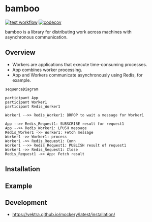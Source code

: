 # bamboo

[![test workflow](https://github.com/pecolynx/bamboo/actions/workflows/test.yml/badge.svg)](https://github.com/pecolynx/bamboo/actions/workflows/test.yml)
[![codecov](https://codecov.io/gh/pecolynx/bamboo/graph/badge.svg?token=PDYjoKPa2z)](https://codecov.io/gh/pecolynx/bamboo)


bamboo is a library for distributing work across machines with asynchronous communication.

## Overview

* Workers are applications that execute time-consuming processes.
* App combines worker processing.
* App and Workers communicate asynchronously using Redis, for example.


```mermaid
sequenceDiagram

participant App
participant Worker1
participant Redis_Worker1

Worker1 -->> Redis_Worker1: BRPOP to wait a message for Worker1

App -->> Redis_Request1: SUBSCRIBE result for request1
App -->> Redis_Worker1: LPUSH message
Redis_Worker1 ->> Worker1: Fetch message
Worker1 ->> Worker1: process
Worker1 ->> Redis_Request1: Conn
Worker1 -->> Redis_Request1: PUBLISH result of request1
Worker1 ->> Redis_Request1: Close
Redis_Request1 ->> App: Fetch result
```


## Installation

## Example

## Development

* https://vektra.github.io/mockery/latest/installation/

